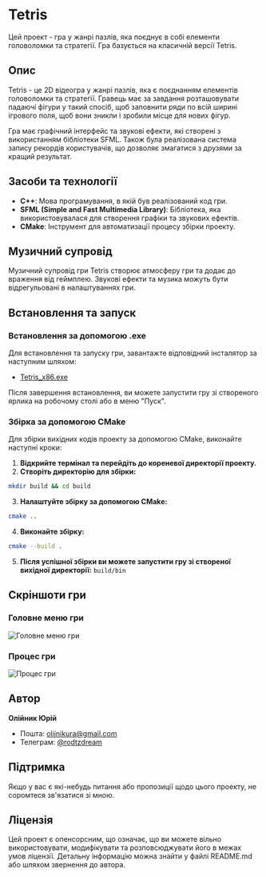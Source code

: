 # Tetris

Цей проект - гра у жанрі пазлів, яка поєднує в собі елементи головоломки та стратегії. Гра базується на класичній версії Tetris.

## Опис

Tetris - це 2D відеогра у жанрі пазлів, яка є поєднанням елементів головоломки та стратегії. Гравець має за завдання розташовувати падаючі фігури у такий спосіб, щоб заповнити ряди по всій ширині ігрового поля, щоб вони зникли і зробили місце для нових фігур.

Гра має графічний інтерфейс та звукові ефекти, які створені з використанням бібліотеки SFML. Також була реалізована система запису рекордів користувачів, що дозволяє змагатися з друзями за кращий результат.

## Засоби та технології

- **C++**: Мова програмування, в якій був реалізований код гри.
- **SFML (Simple and Fast Multimedia Library)**: Бібліотека, яка використовувалася для створення графіки та звукових ефектів.
- **CMake**: Інструмент для автоматизації процесу збірки проекту.

## Музичний супровід

Музичний супровід гри Tetris створює атмосферу гри та додає до враження від геймплею. Звукові ефекти та музика можуть бути відрегульовані в налаштуваннях гри.

## Встановлення та запуск

### Встановлення за допомогою .exe

Для встановлення та запуску гри, завантажте відповідний інсталятор за наступним шляхом:

- [Tetris_x86.exe](https://github.com/Rodtzdream/Tetris/tree/main/bin)

Після завершення встановлення, ви можете запустити гру зі створеного ярлика на робочому столі або в меню "Пуск".

### Збірка за допомогою CMake

Для збірки вихідних кодів проекту за допомогою CMake, виконайте наступні кроки:

1. **Відкрийте термінал та перейдіть до кореневої директорії проекту.**
2. **Створіть директорію для збірки:**

```bash
mkdir build && cd build
```

3. **Налаштуйте збірку за допомогою CMake:**

```bash
cmake ..
```

4. **Виконайте збірку:**

```bash
cmake --build .
```

5. **Після успішної збірки ви можете запустити гру зі створеної вихідної директорії:** `build/bin`

## Скріншоти гри

### Головне меню гри

![Головне меню гри](screenshots/screenshot1.png)

### Процес гри

![Процес гри](screenshots/screenshot2.png)

## Автор

**Олійник Юрій**

- Пошта: <olijnikura@gmail.com>
- Телеграм: [@rodtzdream](https://t.me/rodtzdream)

## Підтримка

Якщо у вас є які-небудь питання або пропозиції щодо цього проекту, не соромтеся зв'язатися зі мною.

## Ліцензія

Цей проект є опенсорсним, що означає, що ви можете вільно використовувати, модифікувати та розповсюджувати його в межах умов ліцензії. Детальну інформацію можна знайти у файлі README.md або шляхом звернення до автора.
